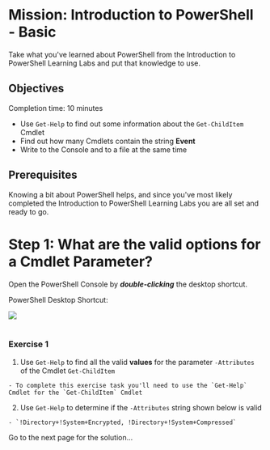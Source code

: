 # Mission: Introduction to PowerShell - Basic

Take what you've learned about PowerShell from the Introduction to PowerShell Learning Labs and put that knowledge to use.

## Objectives

Completion time: 10 minutes

  - Use `Get-Help` to find out some information about the `Get-ChildItem` Cmdlet
  - Find out how many Cmdlets contain the string **Event**
  - Write to the Console and to a file at the same time

## Prerequisites

Knowing a bit about PowerShell helps, and since you've most likely completed the Introduction to PowerShell Learning Labs you are all set and ready to go.

# Step 1: What are the valid options for a Cmdlet Parameter?

Open the PowerShell Console by ***double-clicking*** the desktop shortcut.

PowerShell Desktop Shortcut:

<!--![](assets/images/image-01.jpg)<br/><br/>-->

![](/posts/files/dne-dcip-introduction-to-powershell-mission-01-v01/assets/images/image-01.jpg)<br/><br/>

### Exercise 1

  1. Use `Get-Help` to find all the valid **values** for the parameter `-Attributes` of the Cmdlet `Get-ChildItem`

    - To complete this exercise task you'll need to use the `Get-Help` Cmdlet for the `Get-ChildItem` Cmdlet

  2. Use `Get-Help` to determine if the `-Attributes` string shown below is valid

    - `!Directory+!System+Encrypted, !Directory+!System+Compressed`

Go to the next page for the solution...
